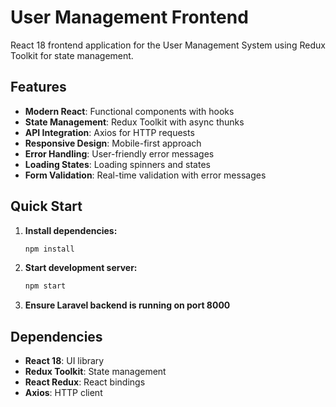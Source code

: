 # User Management Frontend

React 18 frontend application for the User Management System using Redux Toolkit for state management.

## Features

- **Modern React**: Functional components with hooks
- **State Management**: Redux Toolkit with async thunks
- **API Integration**: Axios for HTTP requests
- **Responsive Design**: Mobile-first approach
- **Error Handling**: User-friendly error messages
- **Loading States**: Loading spinners and states
- **Form Validation**: Real-time validation with error messages

## Quick Start

1. **Install dependencies:**
   ```bash
   npm install
   ```

2. **Start development server:**
   ```bash
   npm start
   ```

3. **Ensure Laravel backend is running on port 8000**

## Dependencies

- **React 18**: UI library
- **Redux Toolkit**: State management
- **React Redux**: React bindings
- **Axios**: HTTP client
